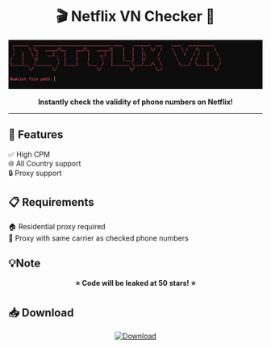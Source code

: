 <h1 align="center">🎬 Netflix VN Checker 📱</h1>

<p align="center">
  <img src="https://github.com/vicouscrr/NetflixVN/blob/c0ac133f3d2ad178bfdf257115a32ff3c771f287/assets/image.png" alt="Netflix VN Checker">
</p>

<p align="center">
  <strong>Instantly check the validity of phone numbers on Netflix!</strong>
</p>

<hr>

## 🚀 Features

✅ High CPM  
🌐 All Country support  
🔒 Proxy support  

## 📋 Requirements

🏠 Residential proxy required  
📡 Proxy with same carrier as checked phone numbers  

## 💡Note

<p align="center">
  <strong>⭐ Code will be leaked at 50 stars! ⭐</strong>
</p>

## 📥 Download

<p align="center">
  <a href="https://github.com/vicouscrr/NetflixVN/releases/download/publish/netflixvn.exe">
    <img src="https://img.shields.io/badge/DOWNLOAD-Version%201.0-blue?style=for-the-badge&logo=github" alt="Download">
  </a>
</p>
